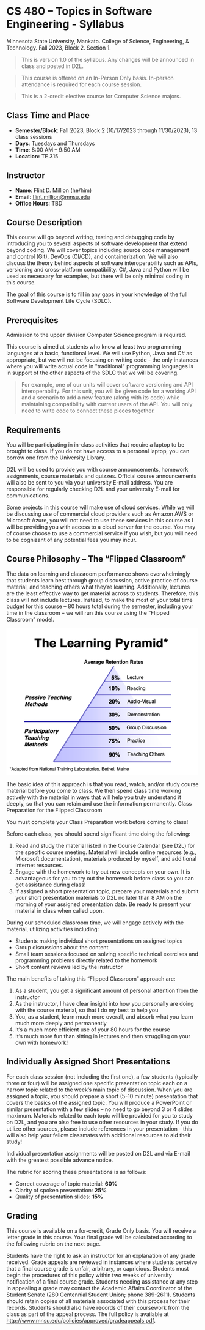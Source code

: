 # CS 480 – Topics in Software Engineering - Syllabus

Minnesota State University, Mankato. College of Science, Engineering, & Technology.
Fall 2023, Block 2. Section 1.

> This is version 1.0 of the syllabus. Any changes will be announced in class and posted in D2L.

> This course is offered on an In-Person Only basis. In-person attendance is required for each course session.

> This is a 2-credit elective course for Computer Science majors.

## Class Time and Place

- **Semester/Block**: Fall 2023, Block 2 (10/17/2023 through 11/30/2023), 13 class sessions
- **Days**: Tuesdays and Thursdays
- **Time**: 8:00 AM – 9:50 AM
- **Location:** TE 315

## Instructor

- **Name**: Flint D. Million (he/him)
- **Email**: flint.million@mnsu.edu
- **Office Hours**: TBD

## Course Description

This course will go beyond writing, testing and debugging code by introducing you to several aspects of software development that extend beyond coding. We will cover topics including source code management and control (Git), DevOps (CI/CD), and containerization. We will also discuss the theory behind aspects of software interoperability such as APIs, versioning and cross-platform compatibility. C#, Java and Python will be used as necessary for examples, but there will be only minimal coding in this course.

The goal of this course is to fill in any gaps in your knowledge of the full Software Development Life Cycle (SDLC). 

## Prerequisites

Admission to the upper division Computer Science program is required.

This course is aimed at students who know at least two programming languages at a basic, functional level. We will use Python, Java and C# as appropriate, but we will not be focusing on writing code - the only instances where you will write actual code in "traditional" programming languages is in support of the other aspects of the SDLC that we will be covering.

> For example, one of our units will cover software versioning and API interoperability. For this unit, you will be given code for a working API and a scenario to add a new feature (along with its code) while maintaining compatibility with current users of the API. You will only need to write code to connect these pieces together.

## Requirements

You will be participating in in-class activities that require a laptop to be brought to class.  If you do not have access to a personal laptop, you can borrow one from the University Library.

D2L will be used to provide you with course announcements, homework assignments, course materials and quizzes. Official course announcements will also be sent to you via your university E-mail address. You are responsible for regularly checking D2L and your university E-mail for communications.

Some projects in this course will make use of cloud services. While we will be discussing use of commercial cloud providers such as Amazon AWS or Microsoft Azure, you will not need to use these services in this course as I will be providing you with access to a cloud server for the course. You may of course choose to use a commercial service if you wish, but you will need to be cognizant of any potential fees you may incur.

## Course Philosophy – The “Flipped Classroom”

The data on learning and classroom performance shows overwhelmingly that students learn best through group discussion, active practice of course material, and teaching others what they’re learning. Additionally, lectures are the least effective way to get material across to students.  Therefore, this class will not include lectures. Instead, to make the most of your total time budget for this course – 80 hours total during the semester, including your time in the classroom – we will run this course using the “Flipped Classroom” model.

![](images/flipped_classroom.png)

The basic idea of this approach is that you read, watch, and/or study course material before you come to class. We then spend class time working actively with the material in ways that will help you truly understand it deeply, so that you can retain and use the information permanently. 
Class Preparation for the Flipped Classroom

You must complete your Class Preparation work before coming to class!

Before each class, you should spend significant time doing the following:

1. Read and study the material listed in the Course Calendar (see D2L) for the specific course meeting. Material will include online resources (e.g., Microsoft documentation), materials produced by myself, and additional Internet resources.
2. Engage with the homework to try out new concepts on your own. It is advantageous for you to try out the homework before class so you can get assistance during class!
3. If assigned a short presentation topic, prepare your materials and submit your short presentation materials to D2L no later than 8 AM on the morning of your assigned presentation date. Be ready to present your material in class when called upon.

During our scheduled classroom time, we will engage actively with the material, utilizing activities including:

- Students making individual short presentations on assigned topics
- Group discussions about the content
- Small team sessions focused on solving specific technical exercises and programming problems directly related to the homework
- Short content reviews led by the instructor

The main benefits of taking this “Flipped Classroom” approach are:

1. As a student, you get a significant amount of personal attention from the instructor
2. As the instructor, I have clear insight into how you personally are doing with the course material, so that I do my best to help you
3. You, as a student, learn much more overall, and absorb what you learn much more deeply and permanently
4. It’s a much more efficient use of your 80 hours for the course
5. It’s much more fun than sitting in lectures and then struggling on your own with homework!

## Individually Assigned Short Presentations

For each class session (not including the first one), a few students (typically three or four) will be assigned one specific presentation topic each on a narrow topic related to the week’s main topic of discussion. When you are assigned a topic, you should prepare a short (5-10 minute) presentation that covers the basics of the assigned topic. You will produce a PowerPoint or similar presentation with a few slides – no need to go beyond 3 or 4 slides maximum. Materials related to each topic will be provided for you to study on D2L, and you are also free to use other resources in your study. If you do utilize other sources, please include references in your presentation – this will also help your fellow classmates with additional resources to aid their study!

Individual presentation assignments will be posted on D2L and via E-mail with the greatest possible advance notice.

The rubric for scoring these presentations is as follows:

- Correct coverage of topic material: **60%**
- Clarity of spoken presentation: **25%**
- Quality of presentation slides: **15%**

## Grading

This course is available on a for-credit, Grade Only basis. You will receive a letter grade in this course. Your final grade will be calculated according to the following rubric on the next page.

Students have the right to ask an instructor for an explanation of any grade received. Grade appeals are reviewed in instances where students perceive that a final course grade is unfair, arbitrary, or capricious. Students must begin the procedures of this policy within two weeks of university notification of a final course grade. Students needing assistance at any step in appealing a grade may contact the Academic Affairs Coordinator of the Student Senate (280 Centennial Student Union; phone 389-2611). Students should retain copies of all materials associated with this process for their records. Students should also have records of their coursework from the class as part of the appeal process. The full policy is available at http://www.mnsu.edu/policies/approved/gradeappeals.pdf.

